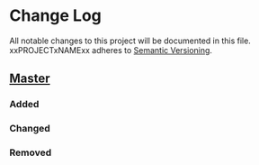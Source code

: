 # Change Log
All notable changes to this project will be documented in this file.
xxPROJECTxNAMExx adheres to [Semantic Versioning](http://semver.org/).

## [Master](https://github.com/__GITHUB_USERNAME__/xxPROJECTxNAMExx)
### Added

### Changed

### Removed
